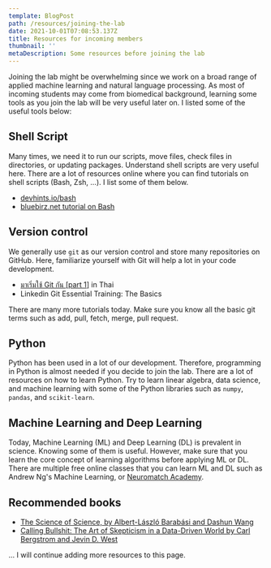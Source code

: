 ```yaml
---
template: BlogPost
path: /resources/joining-the-lab
date: 2021-10-01T07:08:53.137Z
title: Resources for incoming members
thumbnail: ''
metaDescription: Some resources before joining the lab
---
```


Joining the lab might be overwhelming since we work on a broad range of applied machine learning
and natural language processing. As most of incoming students may come from biomedical background,
learning some tools as you join the lab will be very useful later on. I listed some of the useful
tools below:

## Shell Script

Many times, we need it to run our scripts, move files, check files in directories, or updating packages.
Understand shell scripts are very useful here. There are a lot of resources online where you can
find tutorials on shell scripts (Bash, Zsh, ...). I list some of them below.

- [devhints.io/bash](https://devhints.io/bash)
- [bluebirz.net tutorial on Bash](https://www.bluebirz.net/1580/lets-play-bash-script/)

## Version control

We generally use `git` as our version control and store many repositories on GitHub.
Here, familiarize yourself with Git will help a lot in your code development.

- [มาเริ่มใช้ Git กัน [part 1]](https://tupleblog.github.io/use-git-part1/) in Thai
- Linkedin Git Essential Training: The Basics

There are many more tutorials today. Make sure you know all the basic git terms such as add,
pull, fetch, merge, pull request.

## Python

Python has been used in a lot of our development. Therefore, programming in Python is almost needed
if you decide to join the lab. There are a lot of resources on how to learn Python. Try to
learn linear algebra, data science, and machine learning with some of the Python libraries such as
`numpy`, `pandas`, and `scikit-learn`.

## Machine Learning and Deep Learning

Today, Machine Learning (ML) and Deep Learning (DL) is prevalent in science. Knowing some of them
is useful. However, make sure that you learn the core concept of learning algorithms before applying
ML or DL. There are multiple free online classes that you can learn ML and DL such as Andrew Ng's Machine Learning,
or [Neuromatch Academy](https://academy.neuromatch.io/).

## Recommended books

- [The Science of Science, by Albert-László Barabási and Dashun Wang](https://www.dashunwang.com/book/the-science-of-science)
- [Calling Bullshit: The Art of Skepticism in a Data-Driven World by Carl Bergstrom and Jevin D. West](https://www.goodreads.com/book/show/48889983-calling-bullshit)

... I will continue adding more resources to this page.
